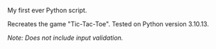 My first ever Python script.

Recreates the game "Tic-Tac-Toe".
Tested on Python version 3.10.13.

*Note: Does not include input validation.*
